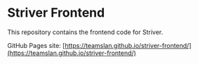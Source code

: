 # Striver Frontend

This repository contains the frontend code for Striver.

GitHub Pages site: [https://teamslan.github.io/striver-frontend/](https://teamslan.github.io/striver-frontend/)
